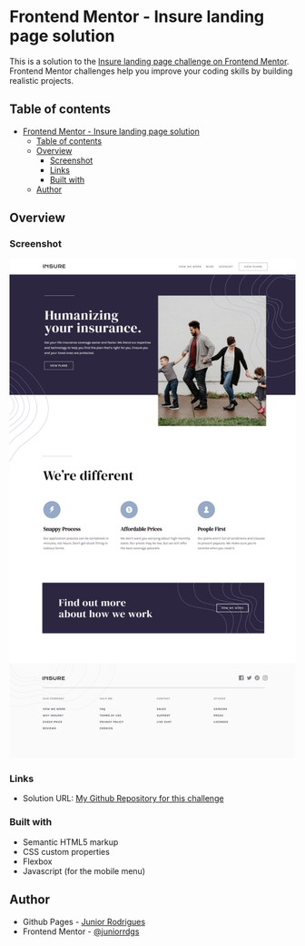 # Frontend Mentor - Insure landing page solution

This is a solution to the [Insure landing page challenge on Frontend Mentor](https://www.frontendmentor.io/challenges/insure-landing-page-uTU68JV8). Frontend Mentor challenges help you improve your coding skills by building realistic projects. 

## Table of contents

- [Frontend Mentor - Insure landing page solution](#frontend-mentor---insure-landing-page-solution)
  - [Table of contents](#table-of-contents)
  - [Overview](#overview)
    - [Screenshot](#screenshot)
    - [Links](#links)
    - [Built with](#built-with)
  - [Author](#author)

## Overview

### Screenshot

![](/assets/images/screenshot.png)

### Links
- Solution URL: [My Github Repository for this challenge](https://github.com/juniorrdgs/insure-landing-page)

### Built with
- Semantic HTML5 markup
- CSS custom properties
- Flexbox
- Javascript (for the mobile menu)

## Author

- Github Pages - [Junior Rodrigues](https://www.your-site.com)
- Frontend Mentor - [@juniorrdgs](https://www.frontendmentor.io/profile/juniorrdgs)